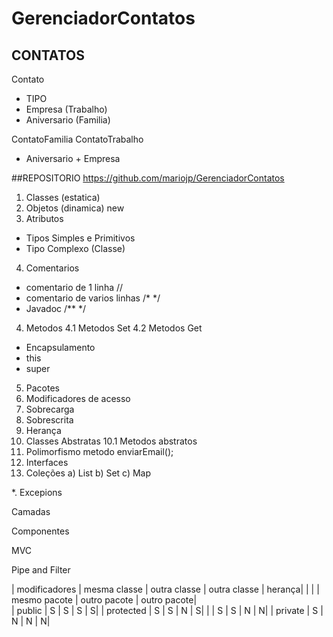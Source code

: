 # GerenciadorContatos

## CONTATOS

Contato 
+ TIPO
+ Empresa (Trabalho)
+ Aniversario (Familia)


ContatoFamilia   ContatoTrabalho
+ Aniversario    + Empresa


##REPOSITORIO
https://github.com/mariojp/GerenciadorContatos

1. Classes (estatica)
2. Objetos (dinamica) new
3. Atributos
- Tipos Simples e Primitivos
- Tipo Complexo (Classe)
4. Comentarios
- comentario de 1 linha //
- comentario de varios linhas /* */
- Javadoc /** */
4. Metodos
	4.1 Metodos Set
	4.2 Metodos Get
- Encapsulamento
- this
- super
5. Pacotes
6. Modificadores de acesso
7. Sobrecarga
8. Sobrescrita
9. Herança
10. Classes Abstratas
10.1 Metodos abstratos
11. Polimorfismo metodo enviarEmail();
12. Interfaces
13. Coleções 
a) List
b) Set
c) Map

*. Excepions





Camadas

Componentes

MVC

Pipe and Filter




| modificadores |  mesma classe	| outra classe | outra classe | herança|
|				|	       		| mesmo pacote | outro pacote | outro pacote|           
| public			|       S       | 		S      |      S		  |   S|
| protected		|       S		|	    S      |      N		  |   S|
|               |       S		|		S	   |		  N		  |   N|
| private		|       S		|		N	   |		  N       |   N|
	                                

